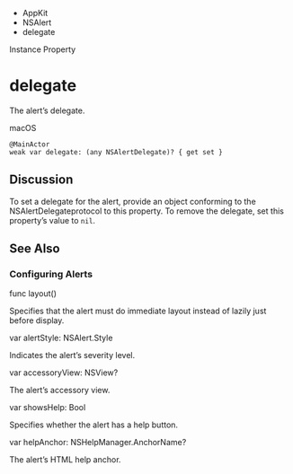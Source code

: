 

- AppKit
- NSAlert
-  delegate 

Instance Property

# delegate

The alert’s delegate.

macOS

``` source
@MainActor
weak var delegate: (any NSAlertDelegate)? { get set }
```

## Discussion

To set a delegate for the alert, provide an object conforming to the NSAlertDelegateprotocol to this property. To remove the delegate, set this property’s value to `nil`.

## See Also

### Configuring Alerts

func layout()

Specifies that the alert must do immediate layout instead of lazily just before display.

var alertStyle: NSAlert.Style

Indicates the alert’s severity level.

var accessoryView: NSView?

The alert’s accessory view.

var showsHelp: Bool

Specifies whether the alert has a help button.

var helpAnchor: NSHelpManager.AnchorName?

The alert’s HTML help anchor.

